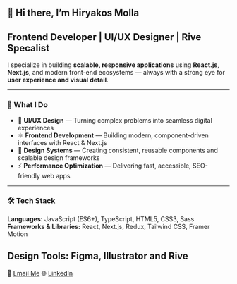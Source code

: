 ## 👋 Hi there, I’m Hiryakos Molla

## Frontend Developer | UI/UX Designer | Rive Specalist

I specialize in building **scalable, responsive applications** using **React.js**, **Next.js**, and modern front-end ecosystems — always with a strong eye for **user experience and visual detail**.

---

### 🧠 What I Do

* 🎨 **UI/UX Design** — Turning complex problems into seamless digital experiences
* ⚛️ **Frontend Development** — Building modern, component-driven interfaces with React & Next.js
* 🧩 **Design Systems** — Creating consistent, reusable components and scalable design frameworks
* ⚡ **Performance Optimization** — Delivering fast, accessible, SEO-friendly web apps

---

### 🛠️ Tech Stack

**Languages:** JavaScript (ES6+), TypeScript, HTML5, CSS3, Sass
**Frameworks & Libraries:** React, Next.js, Redux, Tailwind CSS, Framer Motion

**Design Tools:** Figma, Illustrator and Rive
---
💌 [Email Me](hmiol5577@gmail.com)
🌐 [LinkedIn](www.linkedin.com/in/hiryakos-molla-5aa5762aa)
